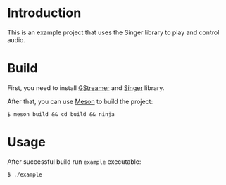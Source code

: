 # Introduction
This is an example project that uses the Singer library to play and control audio.
# Build
First, you need to install [GStreamer](https://gstreamer.freedesktop.org) and [Singer](https://github.com/isangeles/singer) library.

After that, you can use [Meson](https://mesonbuild.com) to build the project:
```
$ meson build && cd build && ninja
```
# Usage
After successful build run `example` executable:
```
$ ./example
```
